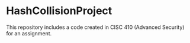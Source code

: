 # HashCollisionProject
This repository includes a code created in CISC 410 (Advanced Security) for an assignment. 
